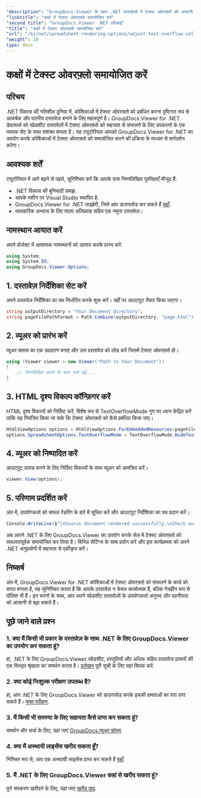 ```yaml
---
"description": "GroupDocs.Viewer के साथ .NET दस्तावेज़ों में टेक्स्ट ओवरफ़्लो को आसानी से प्रबंधित करें। पठनीयता और उपयोगकर्ता अनुभव को बेहतर बनाएँ। अपना निःशुल्क परीक्षण अभी डाउनलोड करें।"
"linktitle": "कक्षों में टेक्स्ट ओवरफ़्लो समायोजित करें"
"second_title": "GroupDocs.Viewer .NET एपीआई"
"title": "कक्षों में टेक्स्ट ओवरफ़्लो समायोजित करें"
"url": "/hi/net/spreadsheet-rendering-options/adjust-text-overflow-cells/"
"weight": 10
type: docs
---
```

# कक्षों में टेक्स्ट ओवरफ़्लो समायोजित करें

## परिचय
.NET विकास की गतिशील दुनिया में, कोशिकाओं में टेक्स्ट ओवरफ़्लो को प्रबंधित करना दृष्टिगत रूप से आकर्षक और पठनीय दस्तावेज़ बनाने के लिए महत्वपूर्ण है। GroupDocs.Viewer for .NET डेवलपर्स को स्प्रेडशीट दस्तावेज़ों में टेक्स्ट ओवरफ़्लो को सहजता से संभालने के लिए उपकरणों के एक व्यापक सेट के साथ सशक्त बनाता है। यह ट्यूटोरियल आपको GroupDocs.Viewer for .NET का उपयोग करके कोशिकाओं में टेक्स्ट ओवरफ़्लो को समायोजित करने की प्रक्रिया के माध्यम से मार्गदर्शन करेगा।
## आवश्यक शर्तें
ट्यूटोरियल में आगे बढ़ने से पहले, सुनिश्चित करें कि आपके पास निम्नलिखित पूर्वापेक्षाएँ मौजूद हैं:
- .NET विकास की बुनियादी समझ.
- आपके मशीन पर Visual Studio स्थापित है.
- GroupDocs.Viewer for .NET लाइब्रेरी, जिसे आप डाउनलोड कर सकते हैं [यहाँ](https://releases.groupdocs.com/viewer/net/).
- व्यावहारिक अभ्यास के लिए पाठ्य अतिप्रवाह सहित एक नमूना दस्तावेज़।
## नामस्थान आयात करें
अपने प्रोजेक्ट में आवश्यक नामस्थानों को आयात करके प्रारंभ करें:
```csharp
using System;
using System.IO;
using GroupDocs.Viewer.Options;
```
## 1. दस्तावेज़ निर्देशिका सेट करें
अपने दस्तावेज़ निर्देशिका का पथ निर्धारित करके शुरू करें। यहीं पर आउटपुट तैयार किया जाएगा।
```csharp
string outputDirectory = "Your Document Directory";
string pageFilePathFormat = Path.Combine(outputDirectory, "page.html");
```
## 2. व्यूअर को प्रारंभ करें
व्यूअर क्लास का एक उदाहरण बनाएं और उस दस्तावेज़ को लोड करें जिसमें टेक्स्ट ओवरफ़्लो हो।
```csharp
using (Viewer viewer = new Viewer("Path to Your Document"))
{
    // निम्नलिखित चरणों के साथ आगे बढ़ें...
}
```
## 3. HTML दृश्य विकल्प कॉन्फ़िगर करें
HTML दृश्य विकल्पों को निर्दिष्ट करें, विशेष रूप से TextOverflowMode गुण पर ध्यान केंद्रित करें ताकि यह नियंत्रित किया जा सके कि टेक्स्ट ओवरफ़्लो को कैसे प्रबंधित किया जाए।
```csharp
HtmlViewOptions options = HtmlViewOptions.ForEmbeddedResources(pageFilePathFormat);
options.SpreadsheetOptions.TextOverflowMode = TextOverflowMode.HideText;
```
## 4. व्यूअर को निष्पादित करें
आउटपुट उत्पन्न करने के लिए निर्दिष्ट विकल्पों के साथ व्यूअर को आमंत्रित करें।
```csharp
viewer.View(options);
```
## 5. परिणाम प्रदर्शित करें
अंत में, उपयोगकर्ता को सफल रेंडरिंग के बारे में सूचित करें और आउटपुट निर्देशिका का पथ प्रदान करें।
```csharp
Console.WriteLine($"\nSource document rendered successfully.\nCheck output in {outputDirectory}.");
```
अब आपने .NET के लिए GroupDocs.Viewer का उपयोग करके सेल में टेक्स्ट ओवरफ़्लो को सफलतापूर्वक समायोजित कर लिया है। विभिन्न सेटिंग्स के साथ प्रयोग करें और इस कार्यक्षमता को अपने .NET अनुप्रयोगों में सहजता से एकीकृत करें।
## निष्कर्ष
अंत में, GroupDocs.Viewer for .NET कोशिकाओं में टेक्स्ट ओवरफ़्लो को संभालने के कार्य को सरल बनाता है, यह सुनिश्चित करता है कि आपके दस्तावेज़ न केवल कार्यात्मक हैं, बल्कि नेत्रहीन रूप से पॉलिश भी हैं। इन चरणों के साथ, आप अपने स्प्रेडशीट दस्तावेज़ों के उपयोगकर्ता अनुभव और पठनीयता को आसानी से बढ़ा सकते हैं।
## पूछे जाने वाले प्रश्न
### 1. क्या मैं किसी भी प्रकार के दस्तावेज़ के साथ .NET के लिए GroupDocs.Viewer का उपयोग कर सकता हूं?
हां, .NET के लिए GroupDocs.Viewer स्प्रेडशीट, प्रस्तुतियों और अधिक सहित दस्तावेज़ प्रारूपों की एक विस्तृत श्रृंखला का समर्थन करता है। [प्रलेखन](https://tutorials.groupdocs.com/viewer/net/) पूरी सूची के लिए यहां क्लिक करें.
### 2. क्या कोई निःशुल्क परीक्षण उपलब्ध है?
हां, आप .NET के लिए GroupDocs.Viewer को डाउनलोड करके इसकी क्षमताओं का पता लगा सकते हैं। [मुफ्त परीक्षण](https://releases.groupdocs.com/).
### 3. मैं किसी भी समस्या के लिए सहायता कैसे प्राप्त कर सकता हूं?
समर्थन और चर्चा के लिए, यहां जाएं [GroupDocs.व्यूअर फ़ोरम](https://forum.groupdocs.com/c/viewer/9).
### 4. क्या मैं अस्थायी लाइसेंस खरीद सकता हूँ?
निश्चित रूप से, आप एक अस्थायी लाइसेंस प्राप्त कर सकते हैं [यहाँ](https://purchase.groupdocs.com/temporary-license/).
### 5. मैं .NET के लिए GroupDocs.Viewer कहां से खरीद सकता हूं?
पूर्ण संस्करण खरीदने के लिए, यहां जाएं [खरीद पृष्ठ](https://purchase.groupdocs.com/buy).